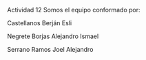 Actividad 12
Somos el equipo conformado por:

Castellanos Berján Esli

Negrete Borjas Alejandro Ismael

Serrano Ramos Joel Alejandro
